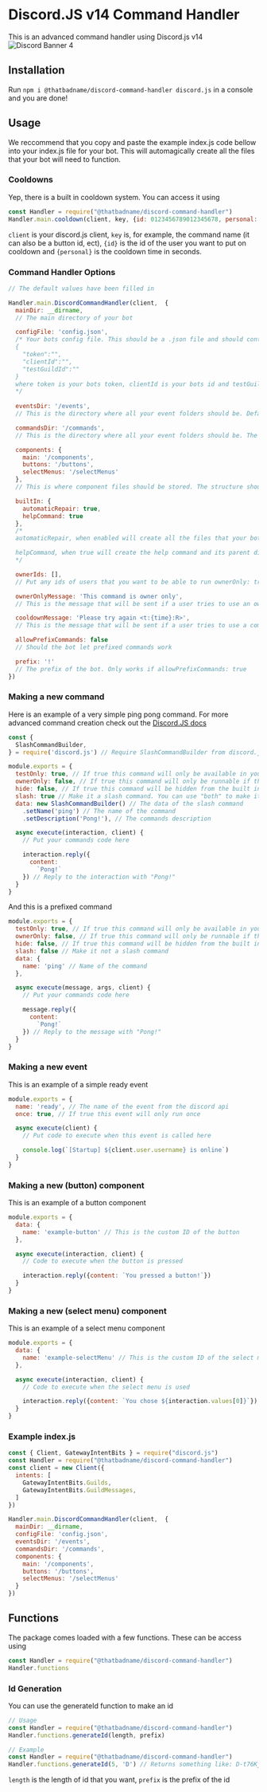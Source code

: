# Discord.JS v14 Command Handler
This is an advanced command handler using Discord.js v14\
![Discord Banner 4](https://discordapp.com/api/guilds/994642021425877112/widget.png?style=banner4)

## Installation
Run `npm i @thatbadname/discord-command-handler discord.js` in a console and you are done!

## Usage
We reccommend that you copy and paste the example index.js code bellow into your index.js file for your bot. This will automagically create all the files that your bot will need to function. 
### Cooldowns
Yep, there is a built in cooldown system. You can access it using
```js
const Handler = require("@thatbadname/discord-command-handler")
Handler.main.cooldown(client, key, {id: 0123456789012345678, personal: 0})
```
`client` is your discord.js client, `key` is, for example, the command name (it can also be a button id, ect), `{id}` is the id of the user you want to put on cooldown and `{personal}` is the cooldown time in seconds.


### Command Handler Options
```js
// The default values have been filled in

Handler.main.DiscordCommandHandler(client,  {
  mainDir: __dirname,
  // The main directory of your bot

  configFile: 'config.json',
  /* Your bots config file. This should be a .json file and should contain:
  {
    "token":"",
    "clientId":"",
    "testGuildId":""
  }
  where token is your bots token, clientId is your bots id and testGuildId is the main development/support server for your bot
  */
 
  eventsDir: '/events',
  // This is the directory where all your event folders should be. Default The structure should follow: mainDir/eventsDir/<folder>/<eventFile>

  commandsDir: '/commands',
  // This is the directory where all your event folders should be. The structure should follow: mainDir/commandDir/<folder>/<commandFile>

  components: {
    main: '/components',
    buttons: '/buttons',
    selectMenus: '/selectMenus'
  },
  // This is where component files should be stored. The structure should follow: mainDir/mainComponentDir/<buttonDir|selectMenuDir>/<componentFile>

  builtIn: {
    automaticRepair: true,
    helpCommand: true
  },
  /*
  automaticRepair, when enabled will create all the files that your bot will need to function. We reccomend leaving this as true if this is your first time running the bot

  helpCommand, when true will create the help command and its parent directory. For this to work automaticRepair must also be enabled.
  */

  ownerIds: [],
  // Put any ids of users that you want to be able to run ownerOnly: true commands

  ownerOnlyMessage: 'This command is owner only',
  // This is the message that will be sent if a user tries to use an ownerOnly command

  cooldownMessage: 'Please try again <t:{time}:R>',
  // This is the message that will be sent if a user tries to use a command while they are on cooldown. {time} will be replaced with the epoch timestamp of when the cooldown ends

  allowPrefixCommands: false
  // Should the bot let prefixed commands work

  prefix: '!'
  // The prefix of the bot. Only works if allowPrefixCommands: true
})
```
### Making a new command
Here is an example of a very simple ping pong command. For more advanced command creation check out the [Discord.JS docs](https://discordjs.guide/slash-commands/advanced-creation.html#adding-options)
```js
const {
  SlashCommandBuilder,
} = require('discord.js') // Require SlashCommandBuilder from discord.js

module.exports = {
  testOnly: true, // If true this command will only be available in your test server
  ownerOnly: false, // If true this command will only be runnable if the users id is part of ownerIds
  hide: false, // If true this command will be hidden from the built in help command
  slash: true // Make it a slash command. You can use "both" to make it both slash and prefix
  data: new SlashCommandBuilder() // The data of the slash command
    .setName('ping') // The name of the command
    .setDescription('Pong!'), // The commands description

  async execute(interaction, client) {
    // Put your commands code here

    interaction.reply({
      content:
        `Pong!`
    }) // Reply to the interaction with "Pong!"
  }
}
```
And this is a prefixed command
```js
module.exports = {
  testOnly: true, // If true this command will only be available in your test server
  ownerOnly: false, // If true this command will only be runnable if the users id is part of ownerIds
  hide: false, // If true this command will be hidden from the built in help command
  slash: false // Make it not a slash command
  data: {
    name: 'ping' // Name of the command
  },

  async execute(message, args, client) {
    // Put your commands code here

    message.reply({
      content:
        `Pong!`
    }) // Reply to the message with "Pong!"
  }
}
```


### Making a new event
This is an example of a simple ready event
```js
module.exports = {
  name: 'ready', // The name of the event from the discord api
  once: true, // If true this event will only run once

  async execute(client) {
    // Put code to execute when this event is called here

    console.log(`[Startup] ${client.user.username} is online`)
  }
}
```

### Making a new (button) component
This is an example of a button component
```js
module.exports = {
  data: {
    name: 'example-button' // This is the custom ID of the button
  },

  async execute(interaction, client) {
    // Code to execute when the button is pressed

    interaction.reply({content: `You pressed a button!`})
  }
}
```

### Making a new (select menu) component
This is an example of a select menu component
```js
module.exports = {
  data: {
    name: 'example-selectMenu' // This is the custom ID of the select menu
  },

  async execute(interaction, client) {
    // Code to execute when the select menu is used

    interaction.reply({content: `You chose ${interaction.values[0]}`})
  }
}
```
### Example index.js
```js
const { Client, GatewayIntentBits } = require("discord.js")
const Handler = require("@thatbadname/discord-command-handler")
const client = new Client({
  intents: [
    GatewayIntentBits.Guilds,
    GatewayIntentBits.GuildMessages,
  ]
})

Handler.main.DiscordCommandHandler(client,  {
  mainDir: __dirname,
  configFile: 'config.json',
  eventsDir: '/events',
  commandsDir: '/commands',
  components: {
    main: '/components',
    buttons: '/buttons',
    selectMenus: '/selectMenus'
  }
})
```

## Functions
The package comes loaded with a few functions. These can be access using
```js
const Handler = require("@thatbadname/discord-command-handler")
Handler.functions
```
### Id Generation
You can use the generateId function to make an id
```js
// Usage
const Handler = require("@thatbadname/discord-command-handler")
Handler.functions.generateId(length, prefix)

// Example
const Handler = require("@thatbadname/discord-command-handler")
Handler.functions.generateId(5, 'D') // Returns something like: D-t76Kj
```
`length` is the length of id that you want, `prefix` is the prefix of the id